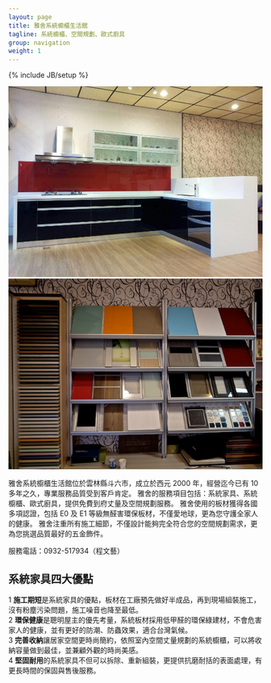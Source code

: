 ```yaml
---
layout: page
title: 雅舍系統櫥櫃生活館
tagline: 系統櫥櫃、空間規劃、歐式廚具
group: navigation
weight: 1
---
```

{% include JB/setup %}

<div class="row">
    <div class="span3">
        <img src="assets/images/pic1.jpg" alt="櫥櫃" class="thumbnail" />
    </div>
    <div class="span3">
        <img src="assets/images/pic2.jpg" alt="櫥櫃" class="thumbnail" />
    </div>
    <div class="span6">
        <p>雅舍系統櫥櫃生活館位於雲林縣斗六市，成立於西元 2000 年，經營迄今已有 10 多年之久，專業服務品質受到客戶肯定。 雅舍的服務項目包括：系統家具、系統櫥櫃、歐式廚具，提供免費到府丈量及空間規劃服務。 雅舍使用的板材獲得各國多項認證，包括 E0 及 E1 等級無醛害環保板材，不僅愛地球，更為您守護全家人的健康。 雅舍注重所有施工細節，不僅設計能夠完全符合您的空間規劃需求，更為您挑選品質最好的五金飾件。</p>
        <p>服務電話：0932-517934（程文藝）</p>
    </div>
</div>

<h2>系統家具四大優點</h2>
<div class="row">
    <div class="span3">
        <span class="dropcaps">1</span>
        <strong>施工期短</strong>是系統家具的優點，板材在工廠預先做好半成品，再到現場組裝施工，沒有粉塵污染問題，施工噪音也降至最低。
    </div>
    <div class="span3">
        <span class="dropcaps">2</span>
        <strong>環保健康</strong>是聰明屋主的優先考量，系統板材採用低甲醛的環保綠建材，不會危害家人的健康，並有更好的防潮、防蟲效果，適合台灣氣候。
    </div>
    <div class="span3">
        <span class="dropcaps">3</span>
        <strong>完善收納</strong>讓居家空間更時尚簡約，依照室內空間丈量規劃的系統櫥櫃，可以將收納容量做到最佳，並兼顧外觀的時尚美感。
    </div>
    <div class="span3">
        <span class="dropcaps">4</span>
        <strong>堅固耐用</strong>的系統家具不但可以拆除、重新組裝，更提供抗磨耐括的表面處理，有更長時間的保固與售後服務。
    </div>
</div>


